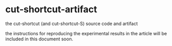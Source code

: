 # cut-shortcut-artifact
the cut-shortcut (and cut-shortcut-S) source code and artifact

the instructions for reproducing the experimental results in the article will be included in this document soon.